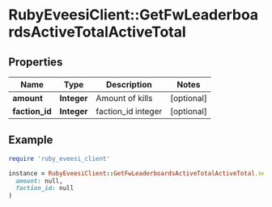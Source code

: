 # RubyEveesiClient::GetFwLeaderboardsActiveTotalActiveTotal

## Properties

| Name | Type | Description | Notes |
| ---- | ---- | ----------- | ----- |
| **amount** | **Integer** | Amount of kills | [optional] |
| **faction_id** | **Integer** | faction_id integer | [optional] |

## Example

```ruby
require 'ruby_eveesi_client'

instance = RubyEveesiClient::GetFwLeaderboardsActiveTotalActiveTotal.new(
  amount: null,
  faction_id: null
)
```

